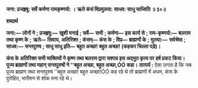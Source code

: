 **जना: प्रजहृषु: सर्वे कर्मणा रामकृष्णयो: ।** **ऋते कंसं विप्रमुलया: साधव: साधु साध्विति ॥ ३०॥** 

**शब्दार्थ** 

**जना:—** **लोगों ने** **; प्रजहृषु:—** **खुशी मनाई** **; सर्वे—** **सभी** **; कर्मणा—** **इस कार्य से** **; राम-कृष्णयो:—** **बलराम तथा कृष्ण के** **;** **ऋते—** **सिवाय, अतिरिक्त** **; कंसम्—** **कंस के** **; विप्र—** **ब्राह्मणों के** **; मुलया:—** **सर्वश्रेष्ठ** **; साधव:—** **सन्तपुरुष** **; साधु साधु इति—** **बहुत अच्छा! बहुत अच्छा! (कहकर चिल्ला पड़े)।** 

**कंस के अतिरिक्त सभी व्यक्तियों ने कृष्ण तथा बलराम द्वारा सश्पन्न इस अद्भुत कृत्य पर** **हर्ष प्रकट किया। पूज्य ब्राह्मणों तथा महान् सन्तपुरुषों ने ''बहुत अच्छा, बहुत अच्छा,ÓÓ कहा।** **तात्पर्य :** ऐसा लगता है कि जब पूज्य ब्राह्मण तथा सन्तपुरुष ''बहुत अच्छा! बहुत अच्छा!ÓÓ कह रहे थे तो ब्राह्मणों में अधम, कंस के पुरोहित, भारीमन से शोक मना रहे थे।  